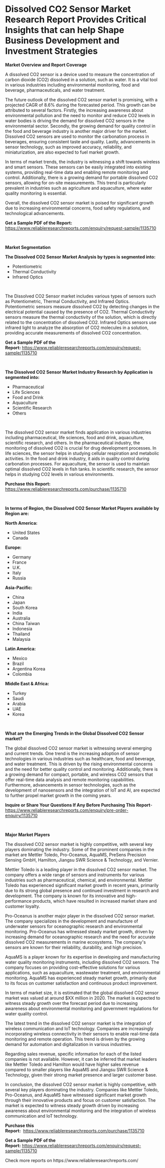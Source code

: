 <p><h1>Dissolved CO2 Sensor Market Research Report Provides Critical Insights that can help Shape Business Development and Investment Strategies</h1></p><p><strong>Market Overview and Report Coverage</strong></p>
<p><p>A dissolved CO2 sensor is a device used to measure the concentration of carbon dioxide (CO2) dissolved in a solution, such as water. It is a vital tool in various industries including environmental monitoring, food and beverage, pharmaceuticals, and water treatment.</p><p>The future outlook of the dissolved CO2 sensor market is promising, with a projected CAGR of 8.6% during the forecasted period. This growth can be attributed to several factors. Firstly, the increasing awareness about environmental pollution and the need to monitor and reduce CO2 levels in water bodies is driving the demand for dissolved CO2 sensors in the environmental sector. Secondly, the growing demand for quality control in the food and beverage industry is another major driver for the market. Dissolved CO2 sensors are used to monitor the carbonation process in beverages, ensuring consistent taste and quality. Lastly, advancements in sensor technology, such as improved accuracy, reliability, and miniaturization, are also expected to fuel market growth.</p><p>In terms of market trends, the industry is witnessing a shift towards wireless and smart sensors. These sensors can be easily integrated into existing systems, providing real-time data and enabling remote monitoring and control. Additionally, there is a growing demand for portable dissolved CO2 sensors, allowing for on-site measurements. This trend is particularly prevalent in industries such as agriculture and aquaculture, where water quality monitoring is essential.</p><p>Overall, the dissolved CO2 sensor market is poised for significant growth due to increasing environmental concerns, food safety regulations, and technological advancements.</p></p>
<p><strong>Get a Sample PDF of the Report:</strong> <a href="https://www.reliableresearchreports.com/enquiry/request-sample/1135710">https://www.reliableresearchreports.com/enquiry/request-sample/1135710</a></p>
<p>&nbsp;</p>
<p><strong>Market Segmentation</strong></p>
<p><strong>The Dissolved CO2 Sensor Market Analysis by types is segmented into:</strong></p>
<p><ul><li>Potentiometric</li><li>Thermal Conductivity</li><li>Infrared Optics</li></ul></p>
<p>&nbsp;</p>
<p><p>The Dissolved CO2 Sensor market includes various types of sensors such as Potentiometric, Thermal Conductivity, and Infrared Optics. Potentiometric sensors measure dissolved CO2 by detecting changes in the electrical potential caused by the presence of CO2. Thermal Conductivity sensors measure the thermal conductivity of the solution, which is directly related to the concentration of dissolved CO2. Infrared Optics sensors use infrared light to analyze the absorption of CO2 molecules in a solution, providing accurate measurements of dissolved CO2 concentration.</p></p>
<p><strong>Get a Sample PDF of the Report:</strong>&nbsp;<a href="https://www.reliableresearchreports.com/enquiry/request-sample/1135710">https://www.reliableresearchreports.com/enquiry/request-sample/1135710</a></p>
<p>&nbsp;</p>
<p><strong>The Dissolved CO2 Sensor Market Industry Research by Application is segmented into:</strong></p>
<p><ul><li>Pharmaceutical</li><li>Life Sciences</li><li>Food and Drink</li><li>Aquaculture</li><li>Scientific Research</li><li>Others</li></ul></p>
<p>&nbsp;</p>
<p><p>The dissolved CO2 sensor market finds application in various industries including pharmaceutical, life sciences, food and drink, aquaculture, scientific research, and others. In the pharmaceutical industry, the monitoring of dissolved CO2 is crucial for drug development processes. In life sciences, the sensor helps in studying cellular respiration and metabolic activities. In the food and drink industry, it aids in quality control during carbonation processes. For aquaculture, the sensor is used to maintain optimal dissolved CO2 levels in fish tanks. In scientific research, the sensor helps in studying CO2 levels in various environments.</p></p>
<p><strong>Purchase this Report:</strong>&nbsp; <a href="https://www.reliableresearchreports.com/purchase/1135710">https://www.reliableresearchreports.com/purchase/1135710</a></p>
<p>&nbsp;</p>
<p><strong>In terms of Region, the Dissolved CO2 Sensor Market Players available by Region are:</strong></p>
<p>
    <p> <strong> North America: </strong>
        <ul>
            <li>United States</li>
            <li>Canada</li>
        </ul>
        </p> 
    <p> <strong> Europe: </strong>
        <ul>
            <li>Germany</li>
            <li>France</li>
            <li>U.K.</li>
            <li>Italy</li>
            <li>Russia</li>
        </ul>
        </p> 
    <p> <strong> Asia-Pacific: </strong>
        <ul>
            <li>China</li>
            <li>Japan</li>
            <li>South Korea</li>
            <li>India</li>
            <li>Australia</li>
            <li>China Taiwan</li>
            <li>Indonesia</li>
            <li>Thailand</li>
            <li>Malaysia</li>
        </ul>
        </p> 
    <p> <strong> Latin America: </strong>
        <ul>
            <li>Mexico</li>
            <li>Brazil</li>
            <li>Argentina Korea</li>
            <li>Colombia</li>
        </ul>
        </p> 
    <p> <strong> Middle East & Africa: </strong>
        <ul>
            <li>Turkey</li>
            <li>Saudi</li>
            <li>Arabia</li>
            <li>UAE</li>
            <li>Korea</li>
        </ul>
    </p>
    </p>
<p>&nbsp;</p>
<p><strong>What are the Emerging Trends in the Global Dissolved CO2 Sensor market?</strong></p>
<p><p>The global dissolved CO2 sensor market is witnessing several emerging and current trends. One trend is the increasing adoption of sensor technologies in various industries such as healthcare, food and beverage, and water treatment. This is driven by the rising environmental concerns and the need for better quality control and monitoring. Additionally, there is a growing demand for compact, portable, and wireless CO2 sensors that offer real-time data analysis and remote monitoring capabilities. Furthermore, advancements in sensor technologies, such as the development of nanosensors and the integration of IoT and AI, are expected to further propel market growth in the coming years.</p></p>
<p><strong>Inquire or Share Your Questions If Any Before Purchasing This Report</strong>- <a href="https://www.reliableresearchreports.com/enquiry/pre-order-enquiry/1135710">https://www.reliableresearchreports.com/enquiry/pre-order-enquiry/1135710</a></p>
<p>&nbsp;</p>
<p><strong>Major Market Players</strong></p>
<p><p>The dissolved CO2 sensor market is highly competitive, with several key players dominating the industry. Some of the prominent companies in the market are Mettler Toledo, Pro-Oceanus, AquaMS, PreSens Precision Sensing GmbH, Hamilton, Jiangsu SWR Science & Technology, and Vernier.</p><p>Mettler Toledo is a leading player in the dissolved CO2 sensor market. The company offers a wide range of sensors and instruments for various industries such as pharmaceutical, chemical, and environmental. Mettler Toledo has experienced significant market growth in recent years, primarily due to its strong global presence and continued investment in research and development. The company is known for its innovative and high-performance products, which have resulted in increased market share and customer loyalty.</p><p>Pro-Oceanus is another major player in the dissolved CO2 sensor market. The company specializes in the development and manufacture of underwater sensors for oceanographic research and environmental monitoring. Pro-Oceanus has witnessed steady market growth, driven by increasing demand for oceanographic research and the need for accurate dissolved CO2 measurements in marine ecosystems. The company's sensors are known for their reliability, durability, and high precision.</p><p>AquaMS is a player known for its expertise in developing and manufacturing water quality monitoring instruments, including dissolved CO2 sensors. The company focuses on providing cost-effective solutions for various applications, such as aquaculture, wastewater treatment, and environmental monitoring. AquaMS has experienced steady market growth, primarily due to its focus on customer satisfaction and continuous product improvement.</p><p>In terms of market size, it is estimated that the global dissolved CO2 sensor market was valued at around $XX million in 2020. The market is expected to witness steady growth over the forecast period due to increasing awareness about environmental monitoring and government regulations for water quality control.</p><p>The latest trend in the dissolved CO2 sensor market is the integration of wireless communication and IoT technology. Companies are increasingly incorporating wireless connectivity in their sensors to enable real-time data monitoring and remote operation. This trend is driven by the growing demand for automation and digitalization in various industries.</p><p>Regarding sales revenue, specific information for each of the listed companies is not available. However, it can be inferred that market leaders like Mettler Toledo and Hamilton would have higher sales revenue compared to smaller players like AquaMS and Jiangsu SWR Science & Technology, given their strong market presence and larger customer base.</p><p>In conclusion, the dissolved CO2 sensor market is highly competitive, with several key players dominating the industry. Companies like Mettler Toledo, Pro-Oceanus, and AquaMS have witnessed significant market growth through their innovative products and focus on customer satisfaction. The market is expected to witness steady growth driven by increasing awareness about environmental monitoring and the integration of wireless communication and IoT technology.</p></p>
<p><strong>Purchase this Report:</strong>&nbsp;&nbsp;<a href="https://www.reliableresearchreports.com/purchase/1135710">https://www.reliableresearchreports.com/purchase/1135710</a></p>
<p></p>
<p><strong>Get a Sample PDF of the Report:</strong>&nbsp;<a href="https://www.reliableresearchreports.com/enquiry/request-sample/1135710">https://www.reliableresearchreports.com/enquiry/request-sample/1135710</a></p>
<p>Check more reports on https://www.reliableresearchreports.com/</p>